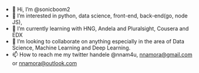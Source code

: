 - 👋 Hi, I’m @sonicboom2
- 👀 I’m interested in python, data science, front-end, back-end(go, node JS), 
- 🌱 I’m currently learning with HNG, Andela and Pluralsight, Cousera and EDX
- 💞️ I’m looking to collaborate on anything especially in the area of Data Science, Machine Learning and Deep Learning.
- 📫 How to reach me my twitter handele @nnam4u, nnamora@gmail.com or nnamora@outlook.com 

<!---
sonicboom2/sonicboom2 is a ✨ special ✨ repository because its `README.md` (this file) appears on your GitHub profile.
You can click the Preview link to take a look at your changes.
--->
